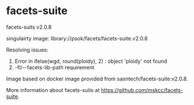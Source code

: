 # facets-suite

facets-suits v2.0.8

singulairty image: library://psok/facets/facets-suite.v2.0.8

Resolving issues:
1. Error in ifelse(wgd, round(ploidy), 2) : object 'ploidy' not found
2. -fl/--facets-lib-path requirement

Image based on docker image provided from sasntech/facets-suite:v2.0.8.

More information about facets-suits at https://github.com/mskcc/facets-suite.
